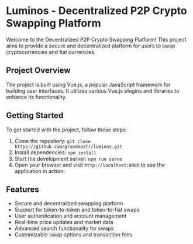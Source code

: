 # Luminos - Decentralized P2P Crypto Swapping Platform

Welcome to the Decentralized P2P Crypto Swapping Platform! This project aims to provide a secure and decentralized platform for users to swap cryptocurrencies and fiat currencies.

## Project Overview

The project is built using Vue.js, a popular JavaScript framework for building user interfaces. It utilizes various Vue.js plugins and libraries to enhance its functionality.

## Getting Started

To get started with the project, follow these steps:

1. Clone the repository: `git clone https://github.com/grandmastr/luminos.git`
2. Install dependencies: `npm install`
3. Start the development server: `npm run serve`
4. Open your browser and visit `http://localhost:8080` to see the application in action.

## Features

- Secure and decentralized swapping platform
- Support for token-to-token and token-to-fiat swaps
- User authentication and account management
- Real-time price updates and market data
- Advanced search functionality for swaps
- Customizable swap options and transaction fees
